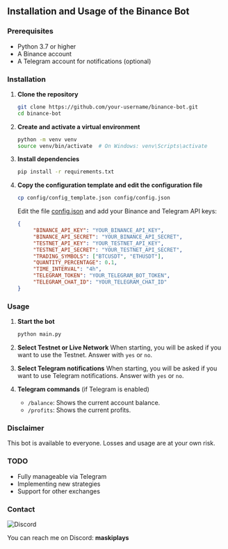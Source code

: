 ## Installation and Usage of the Binance Bot

### Prerequisites

- Python 3.7 or higher
- A Binance account
- A Telegram account for notifications (optional)

### Installation

1. **Clone the repository**
    ```sh
    git clone https://github.com/your-username/binance-bot.git
    cd binance-bot
    ```

2. **Create and activate a virtual environment**
    ```sh
    python -m venv venv
    source venv/bin/activate  # On Windows: venv\Scripts\activate
    ```

3. **Install dependencies**
    ```sh
    pip install -r requirements.txt
    ```

4. **Copy the configuration template and edit the configuration file**
    ```sh
    cp config/config_template.json config/config.json
    ```
    Edit the file [config.json](http://_vscodecontentref_/3) and add your Binance and Telegram API keys:
    ```json
    {
         "BINANCE_API_KEY": "YOUR_BINANCE_API_KEY",
         "BINANCE_API_SECRET": "YOUR_BINANCE_API_SECRET",
         "TESTNET_API_KEY": "YOUR_TESTNET_API_KEY",
         "TESTNET_API_SECRET": "YOUR_TESTNET_API_SECRET",
         "TRADING_SYMBOLS": ["BTCUSDT", "ETHUSDT"], 
         "QUANTITY_PERCENTAGE": 0.1, 
         "TIME_INTERVAL": "4h",
         "TELEGRAM_TOKEN": "YOUR_TELEGRAM_BOT_TOKEN",
         "TELEGRAM_CHAT_ID": "YOUR_TELEGRAM_CHAT_ID"
    }
    ```

### Usage

1. **Start the bot**
    ```sh
    python main.py
    ```

2. **Select Testnet or Live Network**
    When starting, you will be asked if you want to use the Testnet. Answer with `yes` or `no`.

3. **Select Telegram notifications**
    When starting, you will be asked if you want to use Telegram notifications. Answer with `yes` or `no`.

4. **Telegram commands** (if Telegram is enabled)
    - `/balance`: Shows the current account balance.
    - `/profits`: Shows the current profits.

### Disclaimer

This bot is available to everyone. Losses and usage are at your own risk.

### TODO

- Fully manageable via Telegram
- Implementing new strategies
- Support for other exchanges

### Contact

![Discord](https://img.shields.io/badge/Discord-7289DA?style=for-the-badge&logo=discord&logoColor=white)

You can reach me on Discord: **maskiplays**